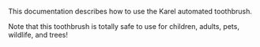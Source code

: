 This documentation describes how to use the Karel automated
toothbrush.

Note that this toothbrush is totally safe to use for children,
adults, pets, wildlife, and trees!
